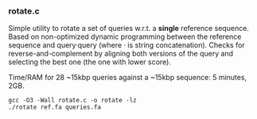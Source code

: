 ### rotate.c
Simple utility to rotate a set of queries w.r.t. a **single** reference sequence.
Based on non-optimized dynamic programming between the reference sequence and query·query (where · is string concatenation).
Checks for reverse-and-complement by aligning both versions of the query and selecting the best one (the one with lower score).

Time/RAM for 28 ~15kbp queries against a ~15kbp sequence: 5 minutes, 2GB.

```
gcc -O3 -Wall rotate.c -o rotate -lz
./rotate ref.fa queries.fa
```

